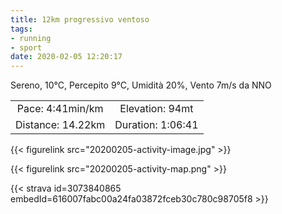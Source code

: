 ```yaml
---
title: 12km progressivo ventoso
tags:
- running
- sport
date: 2020-02-05 12:20:17
---
```

Sereno, 10°C, Percepito 9°C, Umidità 20%, Vento 7m/s da NNO

| | |
| :-: | :-: |
| Pace: 4:41min/km | Elevation: 94mt |
| Distance: 14.22km | Duration: 1:06:41 |

{{< figurelink src="20200205-activity-image.jpg" >}}


{{< figurelink src="20200205-activity-map.png" >}}


{{< strava id=3073840865 embedId=616007fabc00a24fa03872fceb30c780c98705f8 >}}
